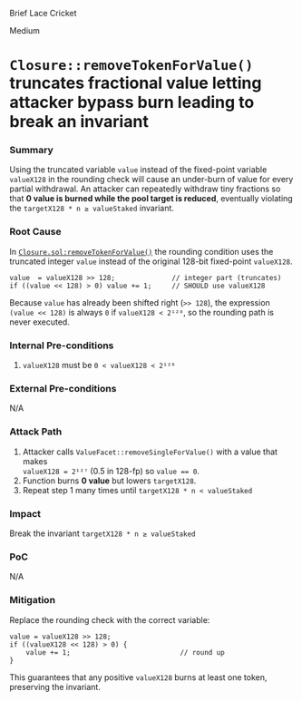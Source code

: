 Brief Lace Cricket

Medium

# `Closure::removeTokenForValue()` truncates fractional value letting attacker bypass burn leading to break an invariant

### Summary

Using the truncated variable `value` instead of the fixed-point variable `valueX128` in the rounding check will cause an under-burn of value for every partial withdrawal. An attacker can repeatedly withdraw tiny fractions so that **0 value is burned while the pool target is reduced**, eventually violating the `targetX128 * n ≥ valueStaked` invariant.

### Root Cause

In [`Closure.sol:removeTokenForValue()`](https://github.com/sherlock-audit/2025-04-burve/blob/main/Burve/src/multi/closure/Closure.sol#L371) the rounding condition uses the truncated integer `value` instead of the original 128-bit fixed-point `valueX128`.

```solidity
value  = valueX128 >> 128;              // integer part (truncates)
if ((value << 128) > 0) value += 1;     // SHOULD use valueX128
```

Because `value` has already been shifted right (`>> 128`), the expression  
`(value << 128)` is always `0` if `valueX128 < 2¹²⁸`, so the rounding path is never executed.

### Internal Pre-conditions

1. `valueX128` must be `0 < valueX128 < 2¹²⁸`

### External Pre-conditions

N/A

### Attack Path

1. Attacker calls `ValueFacet::removeSingleForValue()` with a value that makes  
   `valueX128 = 2¹²⁷` (0.5 in 128-fp) so `value == 0`.
2. Function burns **0 value** but lowers `targetX128`.
3. Repeat step 1 many times until `targetX128 * n < valueStaked` 

### Impact

Break the invariant `targetX128 * n ≥ valueStaked` 

### PoC

N/A

### Mitigation

Replace the rounding check with the correct variable:

```solidity
value = valueX128 >> 128;
if ((valueX128 << 128) > 0) {
    value += 1;                           // round up
}
```

This guarantees that any positive `valueX128` burns at least one token, preserving the invariant.